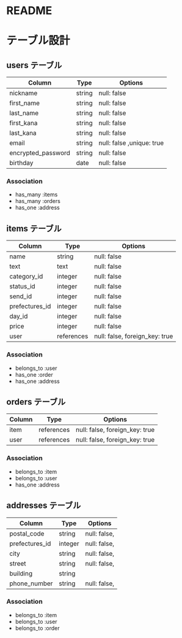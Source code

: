 # README


# テーブル設計

## users テーブル

| Column              | Type   | Options                  |
| ------------------  | ------ | ------------------------ |
| nickname            | string | null: false              |
| first_name          | string | null: false              |
| last_name           | string | null: false              |
| first_kana          | string | null: false              |
| last_kana           | string | null: false              |
| email               | string | null: false ,unique: true|
| encrypted_password  | string | null: false              |
| birthday            | date   | null: false              |

### Association

- has_many :items
- has_many :orders
- has_one  :address


## items テーブル

| Column         | Type          | Options                        |
| -------------- | ------------- | ------------------------------ |
| name           | string        | null: false                    |
| text           | text          | null: false                    |
| category_id    | integer       | null: false                    |
| status_id      | integer       | null: false                    |
| send_id        | integer       | null: false                    |
| prefectures_id | integer       | null: false                    |
| day_id         | integer       | null: false                    |
| price          | integer       | null: false                    |
| user           | references    | null: false, foreign_key: true |

### Association

- belongs_to :user
- has_one    :order
- has_one    :address




## orders テーブル

| Column  | Type       | Options                        |
| ------- | ---------- | ------------------------------ |
| item    | references | null: false, foreign_key: true |
| user    | references | null: false, foreign_key: true |

### Association

- belongs_to :item
- belongs_to :user
- has_one    :address




## addresses テーブル

| Column               | Type       | Options       |
| -------------------- | ---------- | ------------- |
| postal_code          | string     | null: false,  |
| prefectures_id       | integer    | null: false,  |
| city                 | string     | null: false,  |
| street               | string     | null: false,  |
| building             | string     |               |
| phone_number         | string     | null: false,  |

### Association

- belongs_to :item
- belongs_to :user
- belongs_to :order
